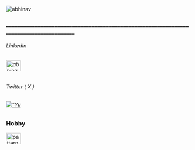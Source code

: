 

<p align="left"> <img src="https://komarev.com/ghpvc/?username=abhinav&label=Profile%20views&color=001010&style=flat" alt="abhinav" />
<h3>________________________________________________________________________________________</h3>

  
</p>
<p align="left">

<h6> LinkedIn <h6>
<a href="https://linkedin.com/in/abhinavjoshi05" target="blank"><img align="center" src="https://raw.githubusercontent.com/rahuldkjain/github-profile-readme-generator/master/src/images/icons/Social/linked-in-alt.svg" alt="abhinavjoshi05" height="30" width="40" /></a>
</p>
<p>
  <h6> Twitter ( X ) <h6>
<a href=”https://www.linkedin.com/in/Abhinav-J05/"><img align=”left” src=”https://raw.githubusercontent.com/Abhinav-J05/Abhinav-J05/tree/main/images/pngwidfdng.com.png" alt=”Yu Shi | LinkedIn” width=”21px”/></a>


  <h3> Hobby </h3>
<a href="https://www.youtube.com/c/pattern" target="blank"><img align="center" src="https://raw.githubusercontent.com/rahuldkjain/github-profile-readme-generator/master/src/images/icons/Social/youtube.svg" alt="pattern" height="30" width="40" /></a>


</p>


